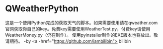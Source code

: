 # QWeatherPython
这是一个使用Python完成的获取天气的脚本。如果需要使用请在qweather.com官网获取你自己的key。免费key需要使用WeatherTest.py，付费key请使用WeatherMoney.py（仍在制作）。
使用pyinstaller制作的EXE版本也将放出。敬请期待。
-by <a -href="https://github.com/iambilibin">
 bilibin</a>

